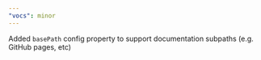 ```yaml
---
"vocs": minor
---
```


Added `basePath` config property to support documentation subpaths (e.g. GitHub pages, etc)
